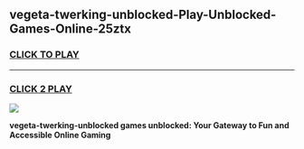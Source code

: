 
## vegeta-twerking-unblocked-Play-Unblocked-Games-Online-25ztx
<h3>
<a href="https://premium76.site?title=vegeta-twerking-unblocked&ref=25A">CLICK TO PLAY</a></h3>
<hr>

<h3>
<a href="https://premium76.site?title=vegeta-twerking-unblocked&ref=25A">CLICK 2 PLAY</a>
  
</h3>

<a href="https://premium76.site?title=vegeta-twerking-unblocked&ref=25A"><img src="https://clearcache.store/games.png"></a>


**vegeta-twerking-unblocked games unblocked: Your Gateway to Fun and Accessible Online Gaming**
